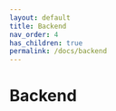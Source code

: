 ```yaml
---
layout: default
title: Backend
nav_order: 4
has_children: true
permalink: /docs/backend
---
```

# Backend